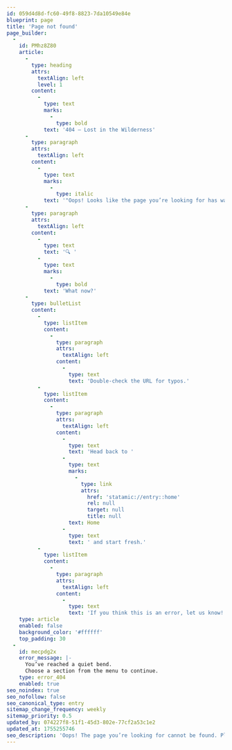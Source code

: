 ```yaml
---
id: 059d4d8d-fc60-49f8-8823-7da10549e84e
blueprint: page
title: 'Page not found'
page_builder:
  -
    id: PMhz8Z80
    article:
      -
        type: heading
        attrs:
          textAlign: left
          level: 1
        content:
          -
            type: text
            marks:
              -
                type: bold
            text: '404 – Lost in the Wilderness'
      -
        type: paragraph
        attrs:
          textAlign: left
        content:
          -
            type: text
            marks:
              -
                type: italic
            text: '"Oops! Looks like the page you’re looking for has wandered off or never existed."'
      -
        type: paragraph
        attrs:
          textAlign: left
        content:
          -
            type: text
            text: '🔍 '
          -
            type: text
            marks:
              -
                type: bold
            text: 'What now?'
      -
        type: bulletList
        content:
          -
            type: listItem
            content:
              -
                type: paragraph
                attrs:
                  textAlign: left
                content:
                  -
                    type: text
                    text: 'Double-check the URL for typos.'
          -
            type: listItem
            content:
              -
                type: paragraph
                attrs:
                  textAlign: left
                content:
                  -
                    type: text
                    text: 'Head back to '
                  -
                    type: text
                    marks:
                      -
                        type: link
                        attrs:
                          href: 'statamic://entry::home'
                          rel: null
                          target: null
                          title: null
                    text: Home
                  -
                    type: text
                    text: ' and start fresh.'
          -
            type: listItem
            content:
              -
                type: paragraph
                attrs:
                  textAlign: left
                content:
                  -
                    type: text
                    text: 'If you think this is an error, let us know!'
    type: article
    enabled: false
    background_color: '#ffffff'
    top_padding: 30
  -
    id: mecpdg2x
    error_message: |-
      You’ve reached a quiet bend. 
      Choose a section from the menu to continue.
    type: error_404
    enabled: true
seo_noindex: true
seo_nofollow: false
seo_canonical_type: entry
sitemap_change_frequency: weekly
sitemap_priority: 0.5
updated_by: 074227f8-51f1-45d3-802e-77cf2a53c1e2
updated_at: 1755255746
seo_description: 'Oops! The page you’re looking for cannot be found. Please check the URL or go back to the homepage.'
---
```

